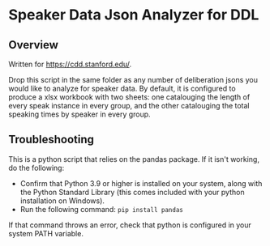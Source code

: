 # Speaker Data Json Analyzer for DDL

## Overview 
Written for https://cdd.stanford.edu/.

Drop this script in the same folder as any number of deliberation jsons you would like to analyze for speaker data.
By default, it is configured to produce a xlsx workbook with two sheets: one catalouging the length of every speak instance in every group, and the other catalouging the total speaking times by speaker in every group.

## Troubleshooting
This is a python script that relies on the pandas package. If it isn't working, do the following:
 - Confirm that Python 3.9 or higher is installed on your system, along with the Python Standard Library (this comes included with your python installation on Windows).
 - Run the following command: `pip install pandas`
 
If that command throws an error, check that python is configured in your system PATH variable.